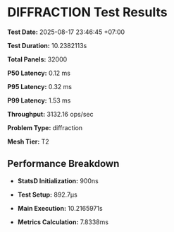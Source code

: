 # DIFFRACTION Test Results

**Test Date:** 2025-08-17 23:46:45 +07:00

**Test Duration:** 10.2382113s

**Total Panels:** 32000

**P50 Latency:** 0.12 ms

**P95 Latency:** 0.32 ms

**P99 Latency:** 1.53 ms

**Throughput:** 3132.16 ops/sec

**Problem Type:** diffraction

**Mesh Tier:** T2


## Performance Breakdown

- **StatsD Initialization:** 900ns

- **Test Setup:** 892.7µs

- **Main Execution:** 10.2165971s

- **Metrics Calculation:** 7.8338ms

